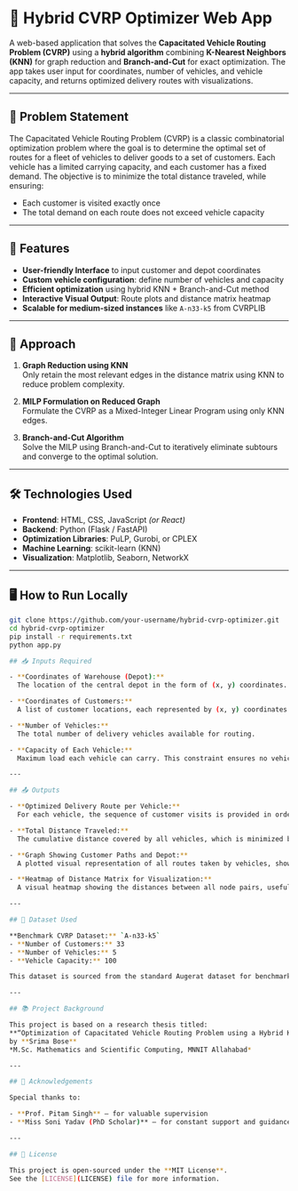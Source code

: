 # 🚚 Hybrid CVRP Optimizer Web App

A web-based application that solves the **Capacitated Vehicle Routing Problem (CVRP)** using a **hybrid algorithm** combining **K-Nearest Neighbors (KNN)** for graph reduction and **Branch-and-Cut** for exact optimization. The app takes user input for coordinates, number of vehicles, and vehicle capacity, and returns optimized delivery routes with visualizations.

---

## 📌 Problem Statement

The Capacitated Vehicle Routing Problem (CVRP) is a classic combinatorial optimization problem where the goal is to determine the optimal set of routes for a fleet of vehicles to deliver goods to a set of customers. Each vehicle has a limited carrying capacity, and each customer has a fixed demand. The objective is to minimize the total distance traveled, while ensuring:
- Each customer is visited exactly once
- The total demand on each route does not exceed vehicle capacity

---

## 🚀 Features

- **User-friendly Interface** to input customer and depot coordinates
- **Custom vehicle configuration**: define number of vehicles and capacity
- **Efficient optimization** using hybrid KNN + Branch-and-Cut method
- **Interactive Visual Output**: Route plots and distance matrix heatmap
- **Scalable for medium-sized instances** like `A-n33-k5` from CVRPLIB

---

## 🧠 Approach

1. **Graph Reduction using KNN**  
   Only retain the most relevant edges in the distance matrix using KNN to reduce problem complexity.

2. **MILP Formulation on Reduced Graph**  
   Formulate the CVRP as a Mixed-Integer Linear Program using only KNN edges.

3. **Branch-and-Cut Algorithm**  
   Solve the MILP using Branch-and-Cut to iteratively eliminate subtours and converge to the optimal solution.

---

## 🛠 Technologies Used

- **Frontend**: HTML, CSS, JavaScript *(or React)*
- **Backend**: Python (Flask / FastAPI)
- **Optimization Libraries**: PuLP, Gurobi, or CPLEX
- **Machine Learning**: scikit-learn (KNN)
- **Visualization**: Matplotlib, Seaborn, NetworkX

---

## 🖥️ How to Run Locally

```bash
git clone https://github.com/your-username/hybrid-cvrp-optimizer.git
cd hybrid-cvrp-optimizer
pip install -r requirements.txt
python app.py

## 📥 Inputs Required

- **Coordinates of Warehouse (Depot):**  
  The location of the central depot in the form of (x, y) coordinates.

- **Coordinates of Customers:**  
  A list of customer locations, each represented by (x, y) coordinates. Optionally, demand per customer can be included.

- **Number of Vehicles:**  
  The total number of delivery vehicles available for routing.

- **Capacity of Each Vehicle:**  
  Maximum load each vehicle can carry. This constraint ensures no vehicle is overloaded during delivery.

---

## 📤 Outputs

- **Optimized Delivery Route per Vehicle:**  
  For each vehicle, the sequence of customer visits is provided in order, starting and ending at the depot.

- **Total Distance Traveled:**  
  The cumulative distance covered by all vehicles, which is minimized by the hybrid optimization algorithm.

- **Graph Showing Customer Paths and Depot:**  
  A plotted visual representation of all routes taken by vehicles, showing the depot and customer nodes.

- **Heatmap of Distance Matrix for Visualization:**  
  A visual heatmap showing the distances between all node pairs, useful for analyzing proximity and clustering.

---

## 📝 Dataset Used

**Benchmark CVRP Dataset:** `A-n33-k5`  
- **Number of Customers:** 33  
- **Number of Vehicles:** 5  
- **Vehicle Capacity:** 100  

This dataset is sourced from the standard Augerat dataset for benchmarking VRP algorithms.

---

## 📚 Project Background

This project is based on a research thesis titled:  
**“Optimization of Capacitated Vehicle Routing Problem using a Hybrid KNN + Branch-and-Cut Approach”**  
by **Srima Bose**  
*M.Sc. Mathematics and Scientific Computing, MNNIT Allahabad*

---

## 🙏 Acknowledgements

Special thanks to:

- **Prof. Pitam Singh** – for valuable supervision  
- **Miss Soni Yadav (PhD Scholar)** – for constant support and guidance throughout the project

---

## 🪪 License

This project is open-sourced under the **MIT License**.  
See the [LICENSE](LICENSE) file for more information.

